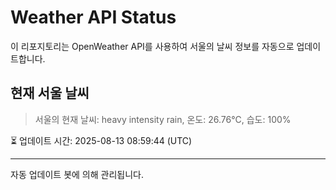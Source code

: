 
# Weather API Status

이 리포지토리는 OpenWeather API를 사용하여 서울의 날씨 정보를 자동으로 업데이트합니다.

## 현재 서울 날씨
> 서울의 현재 날씨: heavy intensity rain, 온도: 26.76°C, 습도: 100%

⏳ 업데이트 시간: 2025-08-13 08:59:44 (UTC)

---
자동 업데이트 봇에 의해 관리됩니다.
